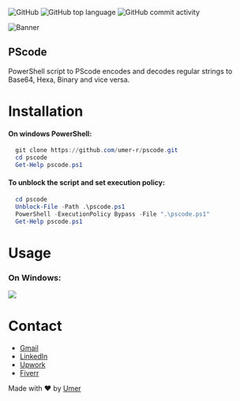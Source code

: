 ![GitHub](https://img.shields.io/github/license/umer-r/pscode) ![GitHub top language](https://img.shields.io/github/languages/top/umer-r/pscode) ![GitHub commit activity](https://img.shields.io/github/commit-activity/m/umer-r/pscode)

![Banner](https://user-images.githubusercontent.com/83476929/203339985-025c5160-367a-4c5b-b973-23b7ed1ea22e.png)

## PScode

PowerShell script to PScode encodes and decodes regular strings to Base64, Hexa, Binary and vice versa.

# Installation
#### On windows PowerShell:

```powershell
  git clone https://github.com/umer-r/pscode.git
  cd pscode
  Get-Help pscode.ps1
```
#### To unblock the script and set execution policy:

```powershell
  cd pscode
  Unblock-File -Path .\pscode.ps1
  PowerShell -ExecutionPolicy Bypass -File ".\pscode.ps1"
  Get-Help pscode.ps1
```

# Usage
### On Windows:

![](https://user-images.githubusercontent.com/83476929/203141926-5507ddab-c5ee-4090-9d2a-b1033dd8181e.png)

# Contact

- [Gmail](mailto:russs3400@gmail.com)
- [LinkedIn](https://www.linkedin.com/in/umer-mehmood-437120214/)
- [Upwork](https://www.upwork.com/o/profiles/users/~011184505ed9059668/)
- [Fiverr](https://www.fiverr.com/hamza_rajaz)

Made with :heart: by [Umer](https://twitter.com/UmerMehmood_)
